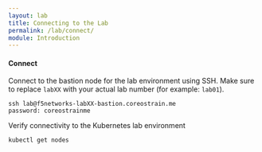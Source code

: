 ```yaml
---
layout: lab
title: Connecting to the Lab
permalink: /lab/connect/
module: Introduction
---
```


#### Connect

Connect to the bastion node for the lab environment using SSH. Make sure to
replace `labXX` with your actual lab number (for example: `lab01`).

```
ssh lab@f5networks-labXX-bastion.coreostrain.me
password: coreostrainme
```

Verify connectivity to the Kubernetes lab environment

```
kubectl get nodes
```
